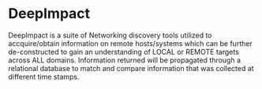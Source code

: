 # DeepImpact
DeepImpact is a suite of Networking discovery tools utilized to accquire/obtain information on remote hosts/systems which can be further de-constructed to gain an understanding of LOCAL or REMOTE targets across ALL domains. Information returned will be propagated through a relational database to match and compare information that was collected at different time stamps.
